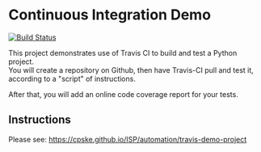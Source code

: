 Continuous Integration Demo
============================
[![Build Status](https://travis-ci.com/PanitanPlengkham/demo-pyci.svg?branch=main)](https://travis-ci.com/PanitanPlengkham/demo-pyci)

This project demonstrates use of Travis CI to build and test a Python project.  
You will create a repository on Github, then have Travis-CI pull and test it,
according to a "script" of instructions.

After that, you will add an online code coverage report for your tests.

## Instructions

Please see: https://cpske.github.io/ISP/automation/travis-demo-project


